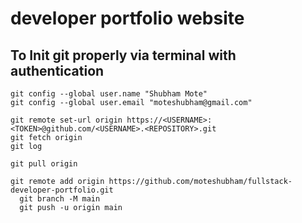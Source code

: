 # developer portfolio website
## To Init git properly via terminal with authentication

```console
git config --global user.name "Shubham Mote"
git config --global user.email "moteshubham@gmail.com"

git remote set-url origin https://<USERNAME>:<TOKEN>@github.com/<USERNAME>.<REPOSITORY>.git
git fetch origin
git log

git pull origin

git remote add origin https://github.com/moteshubham/fullstack-developer-portfolio.git
  git branch -M main
  git push -u origin main

```